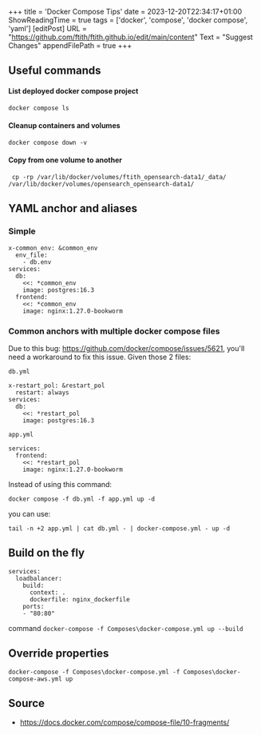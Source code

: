 +++
title = 'Docker Compose Tips'
date = 2023-12-20T22:34:17+01:00
ShowReadingTime = true
tags = ['docker', 'compose', 'docker compose', 'yaml']
[editPost]
URL = "https://github.com/ftith/ftith.github.io/edit/main/content"
Text = "Suggest Changes"
appendFilePath = true
+++

## Useful commands
#### List deployed docker compose project
```
docker compose ls
```
#### Cleanup containers and volumes
```
docker compose down -v
```

#### Copy from one volume to another
```
 cp -rp /var/lib/docker/volumes/ftith_opensearch-data1/_data/ /var/lib/docker/volumes/opensearch_opensearch-data1/
```

## YAML anchor and aliases
### Simple 
```
x-common_env: &common_env
  env_file:
    - db.env
services:
  db:
    <<: *common_env
    image: postgres:16.3
  frontend:
    <<: *common_env
    image: nginx:1.27.0-bookworm
```

### Common anchors with multiple docker compose files
Due to this bug: https://github.com/docker/compose/issues/5621, you'll need a workaround to fix this issue. 
Given those 2 files:

`db.yml`
```
x-restart_pol: &restart_pol
  restart: always
services:
  db:
    <<: *restart_pol
    image: postgres:16.3
```

`app.yml`
```
services:
  frontend:
    <<: *restart_pol
    image: nginx:1.27.0-bookworm
```
Instead of using this command:
```
docker compose -f db.yml -f app.yml up -d
```
you can use: 
```
tail -n +2 app.yml | cat db.yml - | docker-compose.yml - up -d
```
## Build on the fly
```
services:
  loadbalancer:
    build:
      context: .
      dockerfile: nginx_dockerfile
    ports:
    - "80:80" 
```
command `docker-compose -f Composes\docker-compose.yml up --build`

## Override properties
```
docker-compose -f Composes\docker-compose.yml -f Composes\docker-compose-aws.yml up
```

## Source
- https://docs.docker.com/compose/compose-file/10-fragments/
